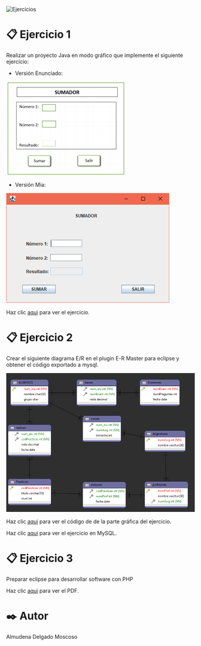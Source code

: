 ![Ejercicios](https://2.bp.blogspot.com/-4j8bIK1cEww/W2rYWd6_-qI/AAAAAAAAKOc/XJMTd3mEcrY9pwRAXLqGPWoYazVhksEjwCPcBGAYYCw/s1600/actividades.png)
# 📋 Ejercicio 1
  Realizar un proyecto Java en modo gráfico que implemente el siguiente ejercicio:
  
  * Versión Enunciado:
  
  ![enunciado](https://github.com/Almudena188/EntornosDesarrollo/blob/main/src/Ejercicios13042021/CapturaEnunciado.PNG?raw=true "Versión Enunciado")
  
  * Versión Mia:

  ![calculadora](https://github.com/Almudena188/EntornosDesarrollo/blob/main/src/Ejercicios13042021/Captura.PNG?raw=true "Ejercicio Calculadora")
  
  Haz clic [aqui](https://github.com/Almudena188/EntornosDesarrollo/blob/main/src/Ejercicios13042021/Calculadora.java) para ver el ejercicio.
# 📋 Ejercicio 2
  Crear el siguiente diagrama E/R en el plugin E-R Master para eclipse y obtener el código exportado a mysql.
  
  ![entidad/relacion](https://github.com/Almudena188/EntornosDesarrollo/blob/main/src/Ejercicios13042021/Captura3.PNG?raw=true "Entidad/Relación")
  
   Haz clic [aqui](https://github.com/Almudena188/EntornosDesarrollo/blob/main/src/Ejercicios13042021/ejercicioERMaster.erm) para ver el código de de la parte gráfica del      ejercicio.
   
   
   Haz clic [aqui](https://github.com/Almudena188/EntornosDesarrollo/blob/main/src/Ejercicios13042021/ejercicioERMaster.sql) para ver el ejercicio en MySQL.
   
 # 📋 Ejercicio 3
   Preparar eclipse para desarrollar software con PHP
  
   Haz clic [aqui](https://github.com/Almudena188/EntornosDesarrollo/blob/main/src/Ejercicios13042021/phpAlmudena.pdf) para ver el PDF.

# ✒️ Autor 
Almudena Delgado Moscoso
